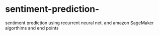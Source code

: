 # sentiment-prediction-
sentiment prediction using recurrent neural net. and amazon SageMaker algorthims and end points 
